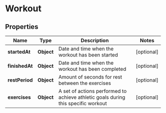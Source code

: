 # Workout

## Properties
Name | Type | Description | Notes
------------ | ------------- | ------------- | -------------
**startedAt** | **Object** | Date and time when the workout has been started |  [optional]
**finishedAt** | **Object** | Date and time when the workout has been completed |  [optional]
**restPeriod** | **Object** | Amount of seconds for rest between the exercises |  [optional]
**exercises** | **Object** | A set of actions performed to achieve athletic goals during this specific workout |  [optional]
